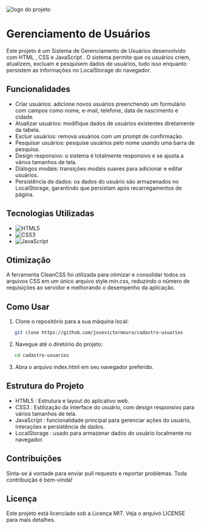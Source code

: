 ![logo do projeto](https://imgur.com/F4YemfF.png)

# Gerenciamento de Usuários
Este projeto é um Sistema de Gerenciamento de Usuários desenvolvido com HTML , CSS e JavaScript . O sistema permite que os usuários criem, atualizem, excluam e pesquisem dados de usuários, tudo isso enquanto persistem as informações no LocalStorage do navegador.

## Funcionalidades

- Criar usuários: adicione novos usuários preenchendo um formulário com campos como nome, e-mail, telefone, data de nascimento e cidade.
- Atualizar usuários: modifique dados de usuários existentes diretamente da tabela.
- Excluir usuários: remova usuários com um prompt de confirmação.
- Pesquisar usuários: pesquise usuários pelo nome usando uma barra de pesquisa.
- Design responsivo: o sistema é totalmente responsivo e se ajusta a vários tamanhos de tela.
- Diálogos modais: transições modais suaves para adicionar e editar usuários.
- Persistência de dados: os dados do usuário são armazenados no LocalStorage, garantindo que persistam após recarregamentos de página.

## Tecnologias Utilizadas
- ![HTML5](https://img.shields.io/badge/html5-%23E34F26.svg?style=for-the-badge&logo=html5&logoColor=white)
- ![CSS3](https://img.shields.io/badge/css3-%231572B6.svg?style=for-the-badge&logo=css3&logoColor=white)
- ![JavaScript](https://img.shields.io/badge/javascript-%23323330.svg?style=for-the-badge&logo=javascript&logoColor=%23F7DF1E)

## Otimização
A ferramenta CleanCSS foi utilizada para otimizar e consolidar todos os arquivos CSS em um único arquivo style.min.css, reduzindo o número de requisições ao servidor e melhorando o desempenho da aplicação.

 ## Como Usar

1. Clone o repositório para a sua máquina local:
```bash
   git clone https://github.com/josevictormoura/cadastro-usuarios
```

2. Navegue até o diretório do projeto:
```bash
   cd cadastro-usuarios
```
3. Abra o arquivo index.html em seu navegador preferido.

## Estrutura do Projeto

- HTML5 : Estrutura e layout do aplicativo web.
- CSS3 : Estilização da interface do usuário, com design responsivo para vários tamanhos de tela.
- JavaScript : funcionalidade principal para gerenciar ações do usuário, interações e persistência de dados.
- LocalStorage : usado para armazenar dados do usuário localmente no navegador.

## Contribuições
Sinta-se à vontade para enviar pull requests e reportar problemas. Toda contribuição é bem-vinda!

## Licença
Este projeto está licenciado sob a Licença MIT. Veja o arquivo LICENSE para mais detalhes.
